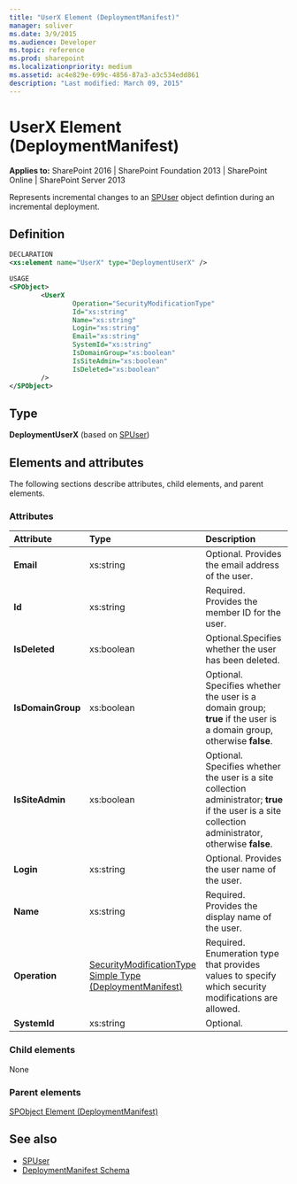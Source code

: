 ```yaml
---
title: "UserX Element (DeploymentManifest)"
manager: soliver
ms.date: 3/9/2015
ms.audience: Developer
ms.topic: reference
ms.prod: sharepoint
ms.localizationpriority: medium
ms.assetid: ac4e829e-699c-4856-87a3-a3c534edd861
description: "Last modified: March 09, 2015"
---
```


# UserX Element (DeploymentManifest)

**Applies to:** SharePoint 2016 | SharePoint Foundation 2013 | SharePoint Online | SharePoint Server 2013 
  
Represents incremental changes to an [SPUser](https://msdn.microsoft.com/library/Microsoft.SharePoint.SPUser.aspx) object defintion during an incremental deployment. 

## Definition

```XML
DECLARATION
<xs:element name="UserX" type="DeploymentUserX" />

USAGE
<SPObject>
        <UserX
                Operation="SecurityModificationType"
                Id="xs:string"
                Name="xs:string"
                Login="xs:string"
                Email="xs:string"
                SystemId="xs:string"
                IsDomainGroup="xs:boolean"
                IsSiteAdmin="xs:boolean"
                IsDeleted="xs:boolean"
        />
</SPObject>

```

## Type

**DeploymentUserX** (based on [SPUser](https://msdn.microsoft.com/library/Microsoft.SharePoint.SPUser.aspx)) 
  
## Elements and attributes

The following sections describe attributes, child elements, and parent elements.

### Attributes

|**Attribute**|**Type**|**Description**|
|:-----|:-----|:-----|
|**Email** <br/> |xs:string  <br/> |Optional. Provides the email address of the user.  <br/> |
|**Id** <br/> |xs:string  <br/> |Required. Provides the member ID for the user.  <br/> |
|**IsDeleted** <br/> |xs:boolean  <br/> |Optional.Specifies whether the user has been deleted.  <br/> |
|**IsDomainGroup** <br/> |xs:boolean  <br/> |Optional. Specifies whether the user is a domain group; **true** if the user is a domain group, otherwise **false**.  <br/> |
|**IsSiteAdmin** <br/> |xs:boolean  <br/> |Optional. Specifies whether the user is a site collection administrator; **true** if the user is a site collection administrator, otherwise **false**.  <br/> |
|**Login** <br/> |xs:string  <br/> |Optional. Provides the user name of the user.  <br/> |
|**Name** <br/> |xs:string  <br/> |Required. Provides the display name of the user.  <br/> |
|**Operation** <br/> |[SecurityModificationType Simple Type (DeploymentManifest)](securitymodificationtype-simple-type-deploymentmanifest.md) <br/> |Required. Enumeration type that provides values to specify which security modifications are allowed.  <br/> |
|**SystemId** <br/> |xs:string  <br/> |Optional.  <br/> |
   
### Child elements

None
   
### Parent elements

[SPObject Element (DeploymentManifest)](spobject-element-deploymentmanifest.md)
   
## See also

- [SPUser](https://msdn.microsoft.com/library/Microsoft.SharePoint.SPUser.aspx)
- [DeploymentManifest Schema](deploymentmanifest-schema.md)

